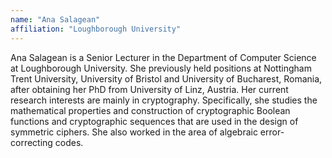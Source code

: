```yaml
---
name: "Ana Salagean"
affiliation: "Loughborough University"
---
```


Ana Salagean is a Senior Lecturer in the Department of Computer Science at Loughborough University. She previously held positions at Nottingham Trent University, University of Bristol and University of Bucharest, Romania, after obtaining her PhD from University of Linz, Austria. Her current research interests are mainly in cryptography. Specifically, she studies the mathematical properties and construction of cryptographic Boolean functions and cryptographic sequences that are used in the design of symmetric ciphers. She also worked in the area of algebraic error-correcting codes.
